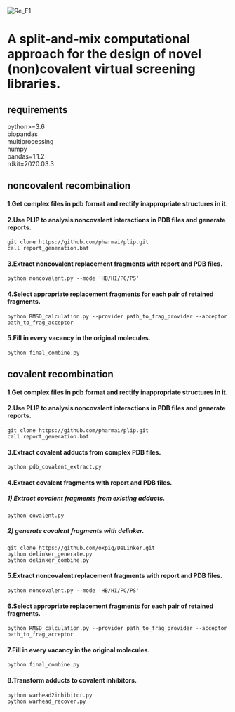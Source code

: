 ![Re_F1](https://github.com/xxh1999/reconstructed_libraries/assets/94356070/86ffa86b-29d9-4cdb-89de-8974da1d3892)
# A split-and-mix computational approach for the design of novel (non)covalent virtual screening libraries.
## requirements
python>=3.6  
biopandas  
multiprocessing  
numpy  
pandas=1.1.2  
rdkit=2020.03.3  

## noncovalent recombination
#### 1.Get complex files in pdb format and rectify inappropriate structures in it.
#### 2.Use PLIP to analysis noncovalent interactions in PDB files and generate reports. 
``git clone https://github.com/pharmai/plip.git``  
``call report_generation.bat``
#### 3.Extract noncovalent replacement fragments with report and PDB files.
``python noncovalent.py --mode 'HB/HI/PC/PS'``  
#### 4.Select appropriate replacement fragments for each pair of retained fragments.  
``python RMSD_calculation.py --provider path_to_frag_provider --acceptor path_to_frag_acceptor``  
#### 5.Fill in every vacancy in the original molecules.  
``python final_combine.py``  

## covalent recombination
#### 1.Get complex files in pdb format and rectify inappropriate structures in it.
#### 2.Use PLIP to analysis noncovalent interactions in PDB files and generate reports. 
``git clone https://github.com/pharmai/plip.git``  
``call report_generation.bat``  
#### 3.Extract covalent adducts from complex PDB files.
``python pdb_covalent_extract.py``
#### 4.Extract covalent fragments with report and PDB files.
##### 1) Extract covalent fragments from existing adducts.
``python covalent.py``   
##### 2) generate covalent fragments with delinker.
``git clone https://github.com/oxpig/DeLinker.git``  
``python delinker_generate.py``   
``python delinker_combine.py`` 
#### 5.Extract noncovalent replacement fragments with report and PDB files.
``python noncovalent.py --mode 'HB/HI/PC/PS'``  
#### 6.Select appropriate replacement fragments for each pair of retained fragments.  
``python RMSD_calculation.py --provider path_to_frag_provider --acceptor path_to_frag_acceptor``  
#### 7.Fill in every vacancy in the original molecules.  
``python final_combine.py``  
#### 8.Transform adducts to covalent inhibitors.  
``python warhead2inhibitor.py``  
``python warhead_recover.py``  
